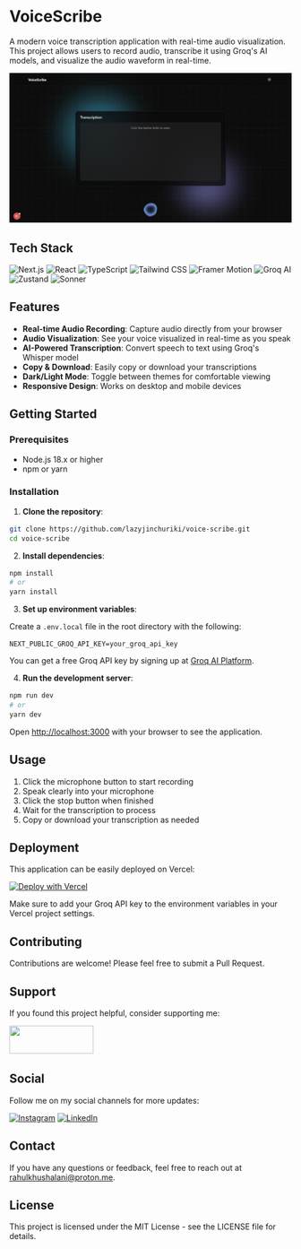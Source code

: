# VoiceScribe

A modern voice transcription application with real-time audio visualization. This project allows users to record audio, transcribe it using Groq's AI models, and visualize the audio waveform in real-time.

![VoiceScribe Screenshot](./public/screenshot.png)

## Tech Stack

![Next.js](https://img.shields.io/badge/-Next.js%2015-000000?style=for-the-badge&logo=next.js&logoColor=white)
![React](https://img.shields.io/badge/-React%2019-61DAFB?style=for-the-badge&logo=react&logoColor=black)
![TypeScript](https://img.shields.io/badge/-TypeScript-3178C6?style=for-the-badge&logo=typescript&logoColor=white)
![Tailwind CSS](https://img.shields.io/badge/-Tailwind%20CSS-38B2AC?style=for-the-badge&logo=tailwind-css&logoColor=white)
![Framer Motion](https://img.shields.io/badge/-Framer%20Motion-0055FF?style=for-the-badge&logo=framer&logoColor=white)
![Groq AI](https://img.shields.io/badge/-Groq%20AI-6B46C1?style=for-the-badge&logo=ai&logoColor=white)
![Zustand](https://img.shields.io/badge/-Zustand-FF4154?style=for-the-badge&logo=react&logoColor=white)
![Sonner](https://img.shields.io/badge/-Sonner-000000?style=for-the-badge&logo=toast&logoColor=white)

## Features

- **Real-time Audio Recording**: Capture audio directly from your browser
- **Audio Visualization**: See your voice visualized in real-time as you speak
- **AI-Powered Transcription**: Convert speech to text using Groq's Whisper model
- **Copy & Download**: Easily copy or download your transcriptions
- **Dark/Light Mode**: Toggle between themes for comfortable viewing
- **Responsive Design**: Works on desktop and mobile devices

## Getting Started

### Prerequisites

- Node.js 18.x or higher
- npm or yarn

### Installation

1. **Clone the repository**:

```bash
git clone https://github.com/lazyjinchuriki/voice-scribe.git
cd voice-scribe
```

2. **Install dependencies**:

```bash
npm install
# or
yarn install
```

3. **Set up environment variables**:

Create a `.env.local` file in the root directory with the following:

```env
NEXT_PUBLIC_GROQ_API_KEY=your_groq_api_key
```

You can get a free Groq API key by signing up at [Groq AI Platform](https://console.groq.com/).

4. **Run the development server**:

```bash
npm run dev
# or
yarn dev
```

Open [http://localhost:3000](http://localhost:3000) with your browser to see the application.

## Usage

1. Click the microphone button to start recording
2. Speak clearly into your microphone
3. Click the stop button when finished
4. Wait for the transcription to process
5. Copy or download your transcription as needed

## Deployment

This application can be easily deployed on Vercel:

[![Deploy with Vercel](https://vercel.com/button)](https://vercel.com/new/clone?repository-url=https%3A%2F%2Fgithub.com%2Fyourusername%2Fvoice-scribe)

Make sure to add your Groq API key to the environment variables in your Vercel project settings.

## Contributing

Contributions are welcome! Please feel free to submit a Pull Request.

## Support

If you found this project helpful, consider supporting me:

<a href="https://www.buymeacoffee.com/lazyjinchuriki">
  <img src="https://www.buymeacoffee.com/assets/img/guidelines/download-assets-sm-1.svg" width="150" height="50">
</a>

## Social

Follow me on my social channels for more updates:

[![Instagram](https://img.shields.io/badge/Instagram-%40amundaneguy-E4405F?style=for-the-badge&logo=instagram&logoColor=white)](https://www.instagram.com/amundaneguy/)
[![LinkedIn](https://img.shields.io/badge/LinkedIn-Rahul%20Khushalani-0077B5?style=for-the-badge&logo=linkedin&logoColor=white)](https://www.linkedin.com/in/rahul-khushalani-77ab21201/)

## Contact

If you have any questions or feedback, feel free to reach out at [rahulkhushalani@proton.me](mailto:rahulkhushalani@proton.me).

## License

This project is licensed under the MIT License - see the LICENSE file for details.
